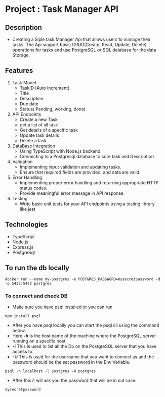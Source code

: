 # Project : Task Manager API

## Description
- Creating a Siple task Manager Api that allows users to manage their tasks. The Api support basic CRUD(Create, Read, Update, Delete) operations for tasks and use PostgreSQL or SQL database for the data Storage.

## Features 
1. Task Model
    - TaskID (Auto Increment)
    - Title 
    - Description
    - Due date
    - Status( Pending, working, done)
2. API Endpoints 
    - Create a new Task
    - get a list of all task
    - Get details of a specific task
    - Update task details
    - Delete a task
3. DataBase Integration
    - Using TypeScript with Node.js backend
    - Connecting to a Postgresql database to sore task and Description
4. Validation 
    - Implementing input validation and updating tasks.
    - Ensure that required fields are provided, and data are valid.
5. Error Handling
    - Implementing proper error handling and returning appropriate HTTP status codes.
    - Provide meaningful error message in API response
6. Testing
    - Write basic unit tests for your API endpoints using a testing library like jest

## Technologies 
- TypeScript
- Node.js 
- Express.js 
- PostgreSql

## To run the db locally 
```
docker run --name my-postgres -e POSTGRES_PASSWORD=mysecretpassword -d -p 5432:5432 postgres

```

### To connect and check DB
- Make sure you have psql installed or you can run 
```
npm install psql
```
- After you have psql locally you can start the psql cli using the command below.
- Here **-h** is the host name of the machine where the PostgreSQL server running on a specific host.
- **-l** This is used to list all the Db on the PostgreSQL server that you have access to.
- **-U** This is used for the username that you want to connect as and the password should be the set password in the Env Variable.
```
psql -h localhost -l postgres -U postgres
```
- After this it will ask you the password that will be in out case. 
```
mysecretpassword
```  